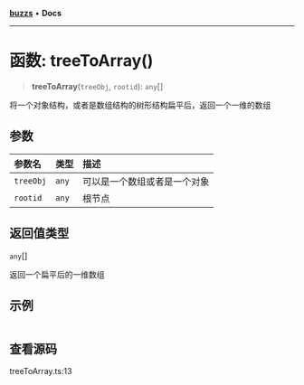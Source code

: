 [**buzzs**](../README.md) • **Docs**

***

# 函数: treeToArray()

> **treeToArray**(`treeObj`, `rootid`): `any`[]

将一个对象结构，或者是数组结构的树形结构扁平后，返回一个一维的数组

## 参数

| 参数名 | 类型 | 描述 |
| :------ | :------ | :------ |
| `treeObj` | `any` | 可以是一个数组或者是一个对象 |
| `rootid` | `any` | 根节点 |

## 返回值类型

`any`[]

返回一个扁平后的一维数组

## 示例

```ts
```

## 查看源码

treeToArray.ts:13
